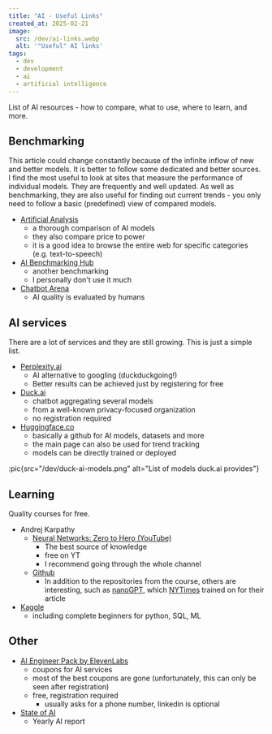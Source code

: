 ```yaml
---
title: "AI - Useful Links"
created_at: 2025-02-21
image:
  src: /dev/ai-links.webp
  alt: '"Useful" AI links'
tags:
  - dev
  - development
  - ai
  - artificial intelligence
---
```


List of AI resources - how to compare, what to use, where to learn, and more.

## Benchmarking

This article could change constantly because of the infinite inflow of new and better models. It is better to follow some dedicated and better sources. I find the most useful to look at sites that measure the performance of individual models. They are frequently and well updated. As well as benchmarking, they are also useful for finding out current trends - you only need to follow a basic (predefined) view of compared models.

- [Artificial Analysis](https://artificialanalysis.ai/)
  - a thorough comparison of AI models
  - they also compare price to power
  - it is a good idea to browse the entire web for specific categories (e.g. text-to-speech)
- [AI Benchmarking Hub](https://epoch.ai/data/ai-benchmarking-dashboard)
  - another benchmarking
  - I personally don't use it much
- [Chatbot Arena](https://lmarena.ai/)
  - AI quality is evaluated by humans

## AI services

There are a lot of services and they are still growing. This is just a simple list.

- [Perplexity.ai](https://www.perplexity.ai/)
  - AI alternative to googling (duckduckgoing!)
  - Better results can be achieved just by registering for free
- [Duck.ai](https://duck.ai/)
  - chatbot aggregating several models
  - from a well-known privacy-focused organization
  - no registration required
- [Huggingface.co](https://huggingface.co/models)
  - basically a github for AI models, datasets and more
  - the main page can also be used for trend tracking
  - models can be directly trained or deployed

:pic{src="/dev/duck-ai-models.png" alt="List of models duck.ai provides"}

## Learning

Quality courses for free.

- Andrej Karpathy
  - [Neural Networks: Zero to Hero (YouTube)](https://youtube.com/playlist?list=PLAqhIrjkxbuWI23v9cThsA9GvCAUhRvKZ)
    - The best source of knowledge
    - free on YT
    - I recommend going through the whole channel
  - [Github](https://github.com/karpathy)
    - In addition to the repositories from the course, others are interesting, such as [nanoGPT](https://github.com/karpathy/nanoGPT), which [NYTimes](https://www.nytimes.com/interactive/2023/04/26/upshot/gpt-from-scratch.html) trained on for their article
- [Kaggle](https://www.kaggle.com/learn)
  - including complete beginners for python, SQL, ML

## Other

- [AI Engineer Pack by ElevenLabs](https://www.aiengineerpack.com/)
  - coupons for AI services
  - most of the best coupons are gone (unfortunately, this can only be seen after registration)
  - free, registration required
    - usually asks for a phone number, linkedin is optional
- [State of AI](https://www.stateof.ai/)
  - Yearly AI report

